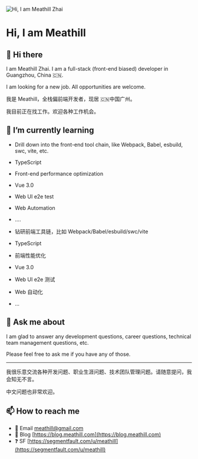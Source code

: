 ![Hi, I am Meathill Zhai](https://qiniu.meathill.com/wp-content/uploads/2020/07/IMG_1437-2048x2021.jpg)

Hi, I am Meathill
=================

## 👋 Hi there

I am Meathill Zhai. I am a full-stack (front-end biased) developer in Guangzhou, China 🇨🇳.

I am looking for a new job. All opportunities are welcome.

我是 Meathill，全栈偏前端开发者，现居 🇨🇳中国广州。

我目前正在找工作。欢迎各种工作机会。

## 🌱 I’m currently learning

* Drill down into the front-end tool chain, like Webpack, Babel, esbuild, swc, vite, etc.
* TypeScript
* Front-end performance optimization
* Vue 3.0
* Web UI e2e test
* Web Automation
* ....

* 钻研前端工具链，比如 Webpack/Babel/esbuild/swc/vite
* TypeScript
* 前端性能优化
* Vue 3.0
* Web UI e2e 测试
* Web 自动化
* ...

## 💬 Ask me about

I am glad to answer any development questions, career questions,
technical team management questions, etc.

Please feel free to ask me if you have any of those.

--------

我很乐意交流各种开发问题、职业生涯问题、技术团队管理问题。请随意提问，我会知无不言。

中文问题也非常欢迎。

## 📫 How to reach me

* 📧 Email [meathill@gmail.com](mailto:meathill@gmail.com)
* 📝 Blog [https://blog.meathill.com](https://blog.meathill.com)
* ❓ SF [https://segmentfault.com/u/meathill](https://segmentfault.com/u/meathill)
